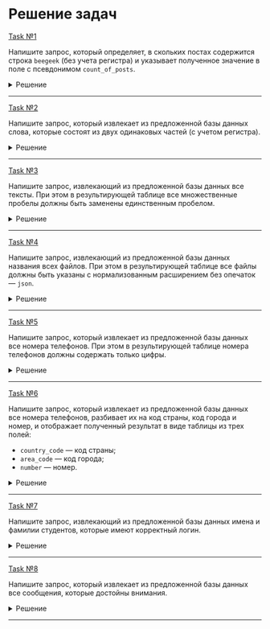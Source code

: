 # Решение задач

[Task №1](https://stepik.org/lesson/1481756/step/1?unit=1501469)

Напишите запрос, который определяет, в скольких постах содержится строка `beegeek` (без учета регистра) и указывает полученное значение в поле с псевдонимом `count_of_posts`.

<details>
  <summary>Решение</summary>

  ```sql
  SELECT COUNT(*) AS count_of_posts
  FROM Posts
  WHERE REGEXP_LIKE(content, 'beegeek') = 1;
  ```

</details>

---

[Task №2](https://stepik.org/lesson/1481756/step/2?unit=1501469)

Напишите запрос, который извлекает из предложенной базы данных слова, которые состоят из двух одинаковых частей (с учетом регистра).

<details>
  <summary>Решение</summary>

  ```sql
  SELECT *
  FROM Words
  WHERE REGEXP_LIKE(word, '^(\\w+)\\1$', 'c');
  ```

</details>

---

[Task №3](https://stepik.org/lesson/1481756/step/3?unit=1501469)

Напишите запрос, извлекающий из предложенной базы данных все тексты. При этом в результирующей таблице все множественные пробелы должны быть заменены единственным пробелом.

<details>
  <summary>Решение</summary>

  ```sql
  SELECT REGEXP_REPLACE(Text, '[ ]+', ' ') AS text
  FROM Texts;
  ```

</details>

---

[Task №4](https://stepik.org/lesson/1481756/step/4?unit=1501469)

Напишите запрос, извлекающий из предложенной базы данных названия всех файлов. При этом в результирующей таблице все файлы должны быть указаны с нормализованным расширением без опечаток — `json`.

<details>
  <summary>Решение</summary>

  ```sql
  SELECT REGEXP_REPLACE(file_name, '\\.[jJ][sS]?[oO]?[nN]', '\\.json') AS file_name
  FROM Files;
  ```

</details>

---

[Task №5](https://stepik.org/lesson/1481756/step/5?unit=1501469)

Напишите запрос, который извлекает из предложенной базы данных все номера телефонов. При этом в результирующей таблице номера телефонов должны содержать только цифры.

<details>
  <summary>Решение</summary>

  ```sql
  SELECT REGEXP_REPLACE(phone_number, '[ -]', '') AS phone_number
  FROM Phones;
  ```

</details>

---

[Task №6](https://stepik.org/lesson/1481756/step/6?unit=1501469)

Напишите запрос, который извлекает из предложенной базы данных все номера телефонов, разбивает их на код страны, код города и номер, и отображает полученный результат в виде таблицы из трех полей:

* `country_code` — код страны;
* `area_code` — код города;
* `number` — номер.

<details>
  <summary>Решение</summary>

  ```sql
  SELECT REGEXP_SUBSTR(phone, '^\\d+') AS country_code,
         REGEXP_SUBSTR(REGEXP_SUBSTR(phone, '\\d+[-]', 1, 2), '\\d+') AS area_code,
         REGEXP_SUBSTR(phone, '\\d+$') AS number
  FROM Phones;
  ```

</details>

---

[Task №7](https://stepik.org/lesson/1481756/step/7?unit=1501469)

Напишите запрос, извлекающий из предложенной базы данных имена и фамилии студентов, которые имеют корректный логин.

<details>
  <summary>Решение</summary>

  ```sql
  SELECT name, surname
  FROM Students
  WHERE REGEXP_LIKE(login, '^[_]?[a-zA-Z]+\\d*[_]?$') = 1;
  ```

</details>

---

[Task №8](https://stepik.org/lesson/1481756/step/8?unit=1501469)

Напишите запрос, который извлекает из предложенной базы данных все сообщения, которые достойны внимания.

<details>
  <summary>Решение</summary>

  ```sql
  SELECT message
  FROM Messages
  WHERE REGEXP_LIKE(message, '^(Здравствуйте|(Доброе утро)|(Добрый день)|(Добрый вечер))') = 1;
  ```

</details>

---

